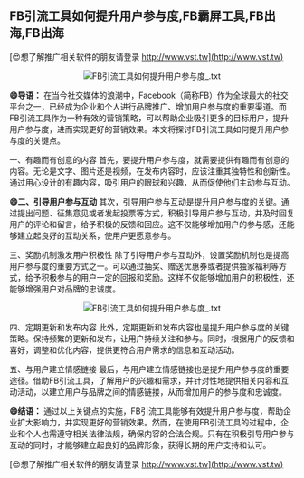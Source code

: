 ## **FB引流工具如何提升用户参与度,FB霸屏工具,FB出海,FB出海**

[😍想了解推广相关软件的朋友请登录 http://www.vst.tw](http://www.vst.tw)

 <center><img src="https://vst.tw/MP4/tuiguang/png/2.png" alt="FB引流工具如何提升用户参与度_.txt"></center>

**😄导语：**
在当今社交媒体的浪潮中，Facebook（简称FB）作为全球最大的社交平台之一，已经成为企业和个人进行品牌推广、增加用户参与度的重要渠道。而FB引流工具作为一种有效的营销策略，可以帮助企业吸引更多的目标用户，提升用户参与度，进而实现更好的营销效果。本文将探讨FB引流工具如何提升用户参与度的关键点。

一、有趣而有创意的内容
首先，要提升用户参与度，就需要提供有趣而有创意的内容。无论是文字、图片还是视频，在发布内容时，应该注重其独特性和创新性。通过用心设计的有趣内容，吸引用户的眼球和兴趣，从而促使他们主动参与互动。

**😄二、引导用户参与互动**
其次，引导用户参与互动是提升用户参与度的关键。通过提出问题、征集意见或者发起投票等方式，积极引导用户参与互动，并及时回复用户的评论和留言，给予积极的反馈和回应。这不仅能够增加用户的参与感，还能够建立起良好的互动关系，使用户更愿意参与。

三、奖励机制激发用户积极性
除了引导用户参与互动外，设置奖励机制也是提高用户参与度的重要方式之一。可以通过抽奖、赠送优惠券或者提供独家福利等方式，给予积极参与的用户一定的回报和奖励。这样不仅能够增加用户的积极性，还能够增强用户对品牌的忠诚度。

 <center><img src="https://vst.tw/MP4/tuiguang/png/0.png" alt="FB引流工具如何提升用户参与度_.txt"></center>

四、定期更新和发布内容
此外，定期更新和发布内容也是提升用户参与度的关键策略。保持频繁的更新和发布，让用户持续关注和参与。同时，根据用户的反馈和喜好，调整和优化内容，提供更符合用户需求的信息和互动活动。

五、与用户建立情感链接
最后，与用户建立情感链接也是提升用户参与度的重要途径。借助FB引流工具，了解用户的兴趣和需求，并针对性地提供相关内容和互动活动，以建立用户与品牌之间的情感链接，从而增加用户的参与度和忠诚度。

**😄结语：**
通过以上关键点的实施，FB引流工具能够有效提升用户参与度，帮助企业扩大影响力，并实现更好的营销效果。然而，在使用FB引流工具的过程中，企业和个人也需遵守相关法律法规，确保内容的合法合规。只有在积极引导用户参与互动的同时，才能够建立起良好的品牌形象，获得长期的用户支持和认可。

[😍想了解推广相关软件的朋友请登录 http://www.vst.tw](http://www.vst.tw)



